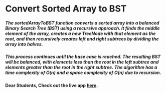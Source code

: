 # Convert Sorted Array to BST

##### The sortedArrayToBST function converts a sorted array into a balanced Binary Search Tree (BST) using a recursive approach. It finds the middle element of the array, creates a new TreeNode with that element as the root, and then recursively creates left and right subtrees by dividing the array into halves.

##### This process continues until the base case is reached. The resulting BST will be balanced, with elements less than the root in the left subtree and elements greater than the root in the right subtree. The algorithm has a time complexity of O(n) and a space complexity of O(n) due to recursion.

#### Dear Students, Check out the live app [here](https://kdeepika-brs.github.io/Convert-Sorted-Array-To-BST/).
